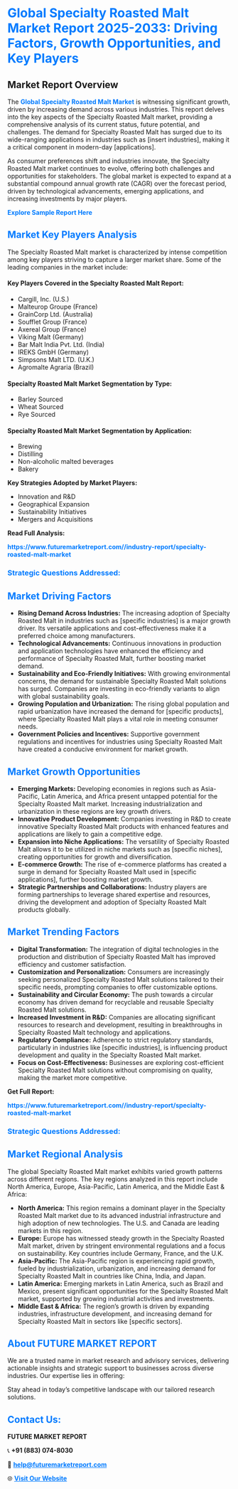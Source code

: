 <h1 style="color: #007BFF;">Global Specialty Roasted Malt Market Report 2025-2033: Driving Factors, Growth Opportunities, and Key Players</h1>

<section id="overview">
<h2>Market Report Overview</h2>
<p>The <a href="https://www.futuremarketreport.com//industry-report/specialty-roasted-malt-market" style="color: #007BFF; text-decoration: none;"><strong>Global Specialty Roasted Malt Market</strong></a> is witnessing significant growth, driven by increasing demand across various industries. This report delves into the key aspects of the Specialty Roasted Malt market, providing a comprehensive analysis of its current status, future potential, and challenges. The demand for Specialty Roasted Malt has surged due to its wide-ranging applications in industries such as [insert industries], making it a critical component in modern-day [applications].</p>
<p>As consumer preferences shift and industries innovate, the Specialty Roasted Malt market continues to evolve, offering both challenges and opportunities for stakeholders. The global market is expected to expand at a substantial compound annual growth rate (CAGR) over the forecast period, driven by technological advancements, emerging applications, and increasing investments by major players.</p>
</section>

<section id="overview">
<p><a href="https://www.futuremarketreport.com//request-sample/reportId=54055" style="color: #007BFF; text-decoration: none;"><strong>Explore Sample Report Here</strong></a></p>
</section>

<section id="key-players">
<h2 style="color: #007BFF;">Market Key Players Analysis</h2>
<p>The Specialty Roasted Malt market is characterized by intense competition among key players striving to capture a larger market share. Some of the leading companies in the market include:</p>
<h4>Key Players Covered in the Specialty Roasted Malt Report:</h4>
<ul><li>Cargill, Inc. (U.S.)</li><li>Malteurop Groupe (France)</li><li>GrainCorp Ltd. (Australia)</li><li>Soufflet Group (France)</li><li>Axereal Group (France)</li><li>Viking Malt (Germany)</li><li>Bar Malt India Pvt. Ltd. (India)</li><li>IREKS GmbH (Germany)</li><li>Simpsons Malt LTD. (U.K.)</li><li>Agromalte Agraria (Brazil)</li></ul>
<h4>Specialty Roasted Malt Market Segmentation by Type:</h4>
<ul><li>Barley Sourced</li><li>Wheat Sourced</li><li>Rye Sourced</li></ul>

<h4>Specialty Roasted Malt Market Segmentation by Application:</h4>
<ul><li>Brewing</li><li>Distilling</li><li>Non-alcoholic malted beverages</li><li>Bakery</li></ul>
<p><strong>Key Strategies Adopted by Market Players:</strong></p>
<ul>
<li>Innovation and R&D</li>
<li>Geographical Expansion</li>
<li>Sustainability Initiatives</li>
<li>Mergers and Acquisitions</li>
</ul>
</section>

<section>
<p><strong>Read Full Analysis: </strong></p><a href="https://www.futuremarketreport.com//industry-report/specialty-roasted-malt-market" style="color: #007BFF; text-decoration: none;"><strong>https://www.futuremarketreport.com//industry-report/specialty-roasted-malt-market</strong></a>
<h3 style="color: #007BFF;">Strategic Questions Addressed:</h3>
</section>

<section id="driving-factors">
<h2 style="color: #007BFF;">Market Driving Factors</h2>
<ul>
<li><strong>Rising Demand Across Industries:</strong> The increasing adoption of Specialty Roasted Malt in industries such as [specific industries] is a major growth driver. Its versatile applications and cost-effectiveness make it a preferred choice among manufacturers.</li>
<li><strong>Technological Advancements:</strong> Continuous innovations in production and application technologies have enhanced the efficiency and performance of Specialty Roasted Malt, further boosting market demand.</li>
<li><strong>Sustainability and Eco-Friendly Initiatives:</strong> With growing environmental concerns, the demand for sustainable Specialty Roasted Malt solutions has surged. Companies are investing in eco-friendly variants to align with global sustainability goals.</li>
<li><strong>Growing Population and Urbanization:</strong> The rising global population and rapid urbanization have increased the demand for [specific products], where Specialty Roasted Malt plays a vital role in meeting consumer needs.</li>
<li><strong>Government Policies and Incentives:</strong> Supportive government regulations and incentives for industries using Specialty Roasted Malt have created a conducive environment for market growth.</li>
</ul>
</section>

<section id="growth-opportunities">
<h2 style="color: #007BFF;">Market Growth Opportunities</h2>
<ul>
<li><strong>Emerging Markets:</strong> Developing economies in regions such as Asia-Pacific, Latin America, and Africa present untapped potential for the Specialty Roasted Malt market. Increasing industrialization and urbanization in these regions are key growth drivers.</li>
<li><strong>Innovative Product Development:</strong> Companies investing in R&D to create innovative Specialty Roasted Malt products with enhanced features and applications are likely to gain a competitive edge.</li>
<li><strong>Expansion into Niche Applications:</strong> The versatility of Specialty Roasted Malt allows it to be utilized in niche markets such as [specific niches], creating opportunities for growth and diversification.</li>
<li><strong>E-commerce Growth:</strong> The rise of e-commerce platforms has created a surge in demand for Specialty Roasted Malt used in [specific applications], further boosting market growth.</li>
<li><strong>Strategic Partnerships and Collaborations:</strong> Industry players are forming partnerships to leverage shared expertise and resources, driving the development and adoption of Specialty Roasted Malt products globally.</li>
</ul>
</section>

<section id="trending-factors">
<h2 style="color: #007BFF;">Market Trending Factors</h2>
<ul>
<li><strong>Digital Transformation:</strong> The integration of digital technologies in the production and distribution of Specialty Roasted Malt has improved efficiency and customer satisfaction.</li>
<li><strong>Customization and Personalization:</strong> Consumers are increasingly seeking personalized Specialty Roasted Malt solutions tailored to their specific needs, prompting companies to offer customizable options.</li>
<li><strong>Sustainability and Circular Economy:</strong> The push towards a circular economy has driven demand for recyclable and reusable Specialty Roasted Malt solutions.</li>
<li><strong>Increased Investment in R&D:</strong> Companies are allocating significant resources to research and development, resulting in breakthroughs in Specialty Roasted Malt technology and applications.</li>
<li><strong>Regulatory Compliance:</strong> Adherence to strict regulatory standards, particularly in industries like [specific industries], is influencing product development and quality in the Specialty Roasted Malt market.</li>
<li><strong>Focus on Cost-Effectiveness:</strong> Businesses are exploring cost-efficient Specialty Roasted Malt solutions without compromising on quality, making the market more competitive.</li>
</ul>
</section>

<section>
<p><strong>Get Full Report: </strong></p><a href="https://www.futuremarketreport.com//industry-report/specialty-roasted-malt-market" style="color: #007BFF; text-decoration: none;"><strong>https://www.futuremarketreport.com//industry-report/specialty-roasted-malt-market</strong></a>
<h3 style="color: #007BFF;">Strategic Questions Addressed:</h3>
</section>


<section id="regional-analysis">
<h2 style="color: #007BFF;">Market Regional Analysis</h2>
<p>The global Specialty Roasted Malt market exhibits varied growth patterns across different regions. The key regions analyzed in this report include North America, Europe, Asia-Pacific, Latin America, and the Middle East & Africa:</p>
<ul>
<li><strong>North America:</strong> This region remains a dominant player in the Specialty Roasted Malt market due to its advanced industrial infrastructure and high adoption of new technologies. The U.S. and Canada are leading markets in this region.</li>
<li><strong>Europe:</strong> Europe has witnessed steady growth in the Specialty Roasted Malt market, driven by stringent environmental regulations and a focus on sustainability. Key countries include Germany, France, and the U.K.</li>
<li><strong>Asia-Pacific:</strong> The Asia-Pacific region is experiencing rapid growth, fueled by industrialization, urbanization, and increasing demand for Specialty Roasted Malt in countries like China, India, and Japan.</li>
<li><strong>Latin America:</strong> Emerging markets in Latin America, such as Brazil and Mexico, present significant opportunities for the Specialty Roasted Malt market, supported by growing industrial activities and investments.</li>
<li><strong>Middle East & Africa:</strong> The region’s growth is driven by expanding industries, infrastructure development, and increasing demand for Specialty Roasted Malt in sectors like [specific sectors].</li>
</ul>
</section>

<footer>
<h2 style="color: #007BFF;">About FUTURE MARKET REPORT</h2>
<p>We are a trusted name in market research and advisory services, delivering actionable insights and strategic support to businesses across diverse industries. Our expertise lies in offering:</p>

<p>Stay ahead in today’s competitive landscape with our tailored research solutions.</p>

<h2 style="color: #007BFF;">Contact Us:</h2>
<p><strong>FUTURE MARKET REPORT</strong></p>
<p>📞 <strong>+91 (883) 074-8030</strong></p>
<p>📧 <strong><a href="mailto:help@futuremarketreport.com" style="color: #007BFF;">help@futuremarketreport.com</a></strong></p>
<p>🌐 <strong><a href="https://www.futuremarketreport.com/" style="color: #007BFF;">Visit Our Website</a></strong></p>
</footer>